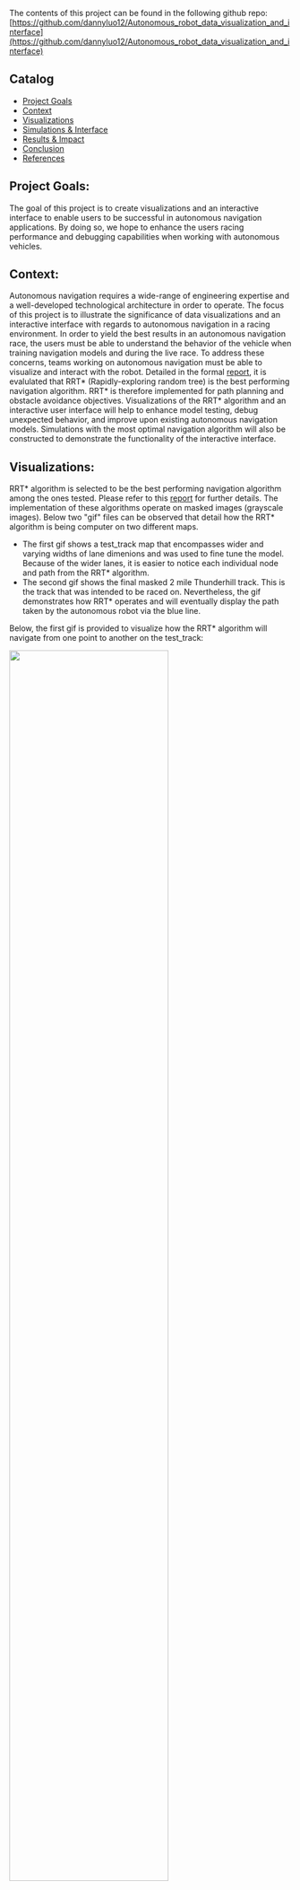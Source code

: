 The contents of this project can be found in the following github repo: <br/>
[https://github.com/dannyluo12/Autonomous_robot_data_visualization_and_interface](https://github.com/dannyluo12/Autonomous_robot_data_visualization_and_interface)


## Catalog
* [Project Goals](#goal)
* [Context](#Context)
* [Visualizations](#Visualizations)
* [Simulations & Interface](#Interface)
* [Results & Impact](#Results)
* [Conclusion](#Conclusion)
* [References](#References)

## <a name = "goal" />Project Goals:
The goal of this project is to create visualizations and an interactive interface to enable users to be successful in autonomous navigation applications. By doing so, we hope to enhance the users racing performance and debugging capabilities when working with autonomous vehicles. 


## <a name = "Context" />Context:
Autonomous navigation requires a wide-range of engineering expertise and a well-developed technological architecture in order to operate. The focus of this project is to illustrate the significance of data visualizations and an interactive interface with regards to autonomous navigation in a racing environment. In order to yield the best results in an autonomous navigation race, the users must be able to understand the behavior of the vehicle when training navigation models and during the live race. To address these concerns, teams working on autonomous navigation must be able to visualize and interact with the robot. Detailed in the formal [report](https://github.com/dannyluo12/Autonomous_robot_data_visualization_and_interface/blob/main/references/Data_Visualizations_and_Interface_For_Autonomous_Robots_Report_Final.pdf), it is evalulated that RRT* (Rapidly-exploring random tree) is the best performing navigation algorithm. RRT* is therefore implemented for path planning and obstacle avoidance objectives. Visualizations of the RRT* algorithm and an interactive user interface will help to enhance model testing, debug unexpected behavior, and improve upon existing autonomous navigation models. Simulations with the most optimal navigation algorithm will also be constructed to demonstrate the functionality of the interactive interface. 


## <a name = "Visualizations" />Visualizations:
RRT* algorithm is selected to be the best performing navigation algorithm among the ones tested. Please refer to this [report](https://github.com/dannyluo12/Autonomous_robot_data_visualization_and_interface/blob/main/references/Data_Visualizations_and_Interface_For_Autonomous_Robots_Report_Final.pdf) for further details. The implementation of these algorithms operate on masked images (grayscale images). Below two "gif" files can be observed that detail how the RRT* algorithm is being computer on two different maps. 
* The first gif shows a test_track map that encompasses wider and varying widths of lane dimenions and was used to fine tune the model. Because of the wider lanes, it is easier to notice each individual node and path from the RRT* algorithm. 
* The second gif shows the final masked 2 mile Thunderhill track. This is the track that was intended to be raced on. Nevertheless, the gif demonstrates how RRT* operates and will eventually display the path taken by the autonomous robot via the blue line.

Below, the first gif is provided to visualize how the RRT* algorithm will navigate from one point to another on the test_track:
<div class="row">
  <div class="column">
    <img src="images/A_star_test_track.gif" style="width:75%; height=75%">
  </div>
</div>
<br/>

Below, the second gif is provided to visualize how the RRT* algorithm will navigate from one point to another on the Thunderhill track:
<div class="row">
  <div class="column">
    <img src="images/rrt_star_thunderhill_cropped_gif.gif" style="width:75%; height=75%">
  </div>
</div>


## <a name = "Interface" />Simulations & Interface:
Below, a demonstration video of the interface is displayed. The top left box displays live navigation sensors such as vehicle's speed, battery status, IMU, and orientation for the user to view. The top right boxes display the visualization of the RRT* algorithm that shows the most efficient navigation path for the vehicle along with a real-time image that the vehicle's depth camera is displaying. In the "Navigate Robot" section, if the user inputs destination coordinates inside the interface, it will autonomously navigate the vehicle with the RRT* algorithm. The "RosBridge Subscribe" section displays the ROS topics that the interface is currently subscribed to. The "Robot Position" section displays real-time text data of the vehicle's current x, y, z positions on the simulated racetrack. <br />

<iframe width="560" height="315" src="https://www.youtube.com/embed/nUsRP3SFIew" frameborder="0" allow="accelerometer; autoplay; clipboard-write; encrypted-media; gyroscope; picture-in-picture" allowfullscreen></iframe>


## <a name = "Results" />Results & Impact: 
In this project, our group successfuly integrated a racing track simulation using the Gazebo Simulator that mirrors a real-life track. By using the depth camera and lidar navigation sensors, we were able to implement two path planning and obstacle avoidance algorithms in A* and RRT* inside the simulated track. The performance of these algorithms were tested based on different metrics, and these algorithms were also able to visualize their performance on real-life racing track images. We also implemented an interactive interface that will allow the user to control the vehicle and view significant sensory information obtained from the vehicle during autonomous navigation while also allowing the user to move the vehicle from its initial position to the final desination with a press of a button. This was achieved by displaying different real-time sensory data and creating a platform for the user to monitor the path planning algorithm. The significant impact of the visualizations and interactive interface is that they serve as tools to help users improve model testing, debugging unexpected behavior, and build upon existing autonomous navigation models.

## <a name = "Conclusion" />Conclusion:
Our goal for this project was to create visualizations and an interactive interface that serves the users in enhancing model testing, debugging unexpected behavior, and providing a tool to build upon exisitng navigation models. The results were highlighted, but for more details, please visit this [repository](https://github.com/dannyluo12/Autonomous_robot_data_visualization_and_interface) to learn more and run the project.  <br/>

Future improvements to the interactive interface currently include optimizing visualizations to be more clear, subscribe to more nodes to receive more input data, and test potential latency with larger datasets or streams of data. Currently, several plots and tools on the interactive interface contain data that is self generated on a small scale, often referred to as ‘dummy data’. Future ambitions include implementing the interface with more advanced datasets and streams of live input data.


## <a name = "References" />References:
* [Gazebo Simulator] <br/>
* [TurtleBot Robots] <br/>
* [UCSD Racing Track] <br/>
* [G-Mapping] <br/>
* [RViz] <br/>
* [Python] <br/>
* [CV2] <br/>
* [Rosbridge] <br/>
* [HTML] <br/>
* [Javascript] <br/>
* [Thunderhill Racing Track] <br/>
* [F1 Tenth Racing Track] <br/>
* [Web Video Server] <br/>
* [Adaptive Monte Carlo Localization (AMCL)] <br/>
* [A. A. Zhilenkov and I. R. Epifantsev. "Problems of a trajectory planning in autonomous navigation systems based on technical vision and AI." 2018] <br/>
* [Motion Planning for Urban Driving using RRT] <br/>
* [D. Ma and N. Zhou. “Web-Based Robot Control and Monitoring.” 2019]  <br/>
* [Calisi, Daniele and Nardi, Daniele. “Performance   evaluation of pure-motion tasks for mobile robots with respect to world models.” 2009] <br/>

[Gazebo Simulator]: http://gazebosim.org/tutorials?tut=ros_overview
[TurtleBot Robots]:http://wiki.ros.org/Robots/TurtleBot
[UCSD Racing Track]: http://github.com/garrettgibo/ucsd_f1tenth_simulator
[G-Mapping]: http://wiki.ros.org/gmapping
[RViz]: http://wiki.ros.org/rviz
[Python]: https://www.python.org/
[CV2]: https://pypi.org/project/opencv-python/
[Rosbridge]: http://wiki.ros.org/rosbridge_suite
[HTML]: https://html.spec.whatwg.org/
[Javascript]: https://www.javascript.com/
[Thunderhill Racing Track]: http://selfracingcars.com/
[F1 Tenth Racing Track]: https://f1tenth.org/
[Web Video Server]: http://wiki.ros.org/web_video_server
[Adaptive Monte Carlo Localization (AMCL)]: http://wiki.ros.org/amcl
[A. A. Zhilenkov and I. R. Epifantsev. "Problems of a trajectory planning in autonomous navigation systems based on technical vision and AI." 2018]: https://ieeexplore.ieee.org/abstract/document/8317265
[Motion Planning for Urban Driving using RRT]: http://acl.mit.edu/papers/KuwataIROS08.pdf
[D. Ma and N. Zhou. “Web-Based Robot Control and Monitoring.” 2019]: http://www.cs.binghamton.edu/~szhang/teaching/18spring/reports/Luo-Ma-Zhou.pdf
[Calisi, Daniele and Nardi, Daniele. “Performance   evaluation of pure-motion tasks for mobile robots with respect to world models.” 2009]: https://www.researchgate.net/publication/200744624_Performance_evaluation_of_pure-motion_tasks_for_mobile_robots_with_respect_to_world_models
